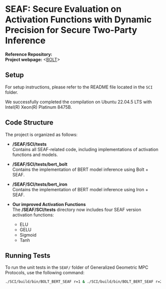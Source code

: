 # SEAF: Secure Evaluation on Activation Functions with Dynamic Precision for Secure Two-Party Inference

**Reference Repository:**  
**Project webpage:** <[BOLT](https://github.com/Clive2312/EzPC/tree/bert/SCI)>

## Setup

For setup instructions, please refer to the README file located in the `SCI` folder.

We successfully completed the compilation on Ubuntu 22.04.5 LTS with Intel(R) Xeon(R) Platinum 8475B.


## Code Structure

The project is organized as follows:

- **/SEAF/SCI/tests**  
  Contains all SEAF-related code, including implementations of activation functions and models.

- **/SEAF/SCI/tests/bert_bolt**  
  Contains the implementation of BERT model inference using Bolt + SEAF. 


- **/SEAF/SCI/tests/bert_iron**  
  Contains the implementation of BERT model inference using Iron + SEAF. 

- **Our improved Activation Functions**  
  The **/SEAF/SCI/tests** directory now includes four SEAF version activation functions:  
  - ELU  
  - GELU  
  - Sigmoid  
  - Tanh  

## Running Tests

To run the unit tests in the `SEAF/` folder of Generalized Geometric MPC Protocols, use the following command:

```bash
./SCI/build/bin/BOLT_BERT_SEAF r=1 & ./SCI/build/bin/BOLT_BERT_SEAF r=2
```
